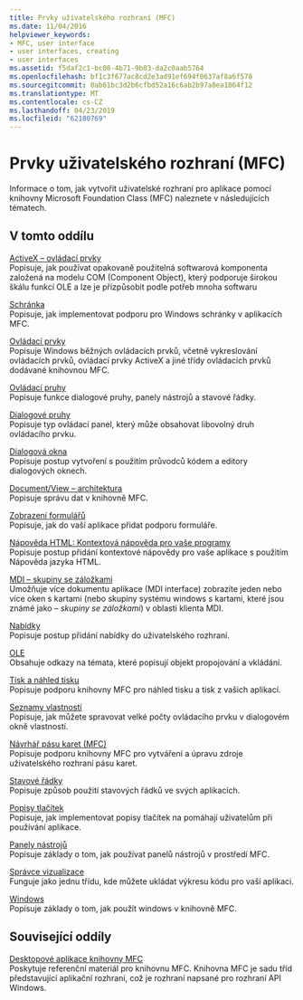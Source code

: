 ```yaml
---
title: Prvky uživatelského rozhraní (MFC)
ms.date: 11/04/2016
helpviewer_keywords:
- MFC, user interface
- user interfaces, creating
- user interfaces
ms.assetid: f5daf2c1-bc08-4b71-9b03-da2c0aab5764
ms.openlocfilehash: bf1c3f677ac8cd2e3ad91ef694f0637af8a6f578
ms.sourcegitcommit: 0ab61bc3d2b6cfbd52a16c6ab2b97a8ea1864f12
ms.translationtype: MT
ms.contentlocale: cs-CZ
ms.lasthandoff: 04/23/2019
ms.locfileid: "62180769"
---
```

# <a name="user-interface-elements-mfc"></a>Prvky uživatelského rozhraní (MFC)

Informace o tom, jak vytvořit uživatelské rozhraní pro aplikace pomocí knihovny Microsoft Foundation Class (MFC) naleznete v následujících tématech.

## <a name="in-this-section"></a>V tomto oddílu

[ActiveX – ovládací prvky](../mfc/activex-controls.md)<br/>
Popisuje, jak používat opakovaně použitelná softwarová komponenta založená na modelu COM (Component Object), který podporuje širokou škálu funkcí OLE a lze je přizpůsobit podle potřeb mnoha softwaru

[Schránka](../mfc/clipboard.md)<br/>
Popisuje, jak implementovat podporu pro Windows schránky v aplikacích MFC.

[Ovládací prvky](../mfc/controls-mfc.md)<br/>
Popisuje Windows běžných ovládacích prvků, včetně vykreslování ovládacích prvků, ovládací prvky ActiveX a jiné třídy ovládacích prvků dodávané knihovnou MFC.

[Ovládací pruhy](../mfc/control-bars.md)<br/>
Popisuje funkce dialogové pruhy, panely nástrojů a stavové řádky.

[Dialogové pruhy](../mfc/dialog-bars.md)<br/>
Popisuje typ ovládací panel, který může obsahovat libovolný druh ovládacího prvku.

[Dialogová okna](../mfc/dialog-boxes.md)<br/>
Popisuje postup vytvoření s použitím průvodců kódem a editory dialogových oknech.

[Document/View – architektura](../mfc/document-view-architecture.md)<br/>
Popisuje správu dat v knihovně MFC.

[Zobrazení formulářů](../mfc/form-views-mfc.md)<br/>
Popisuje, jak do vaší aplikace přidat podporu formuláře.

[Nápověda HTML: Kontextová nápověda pro vaše programy](../mfc/html-help-context-sensitive-help-for-your-programs.md)<br/>
Popisuje postup přidání kontextové nápovědy pro vaše aplikace s použitím Nápověda jazyka HTML.

[MDI – skupiny se záložkami](../mfc/mdi-tabbed-groups.md)<br/>
Umožňuje více dokumentu aplikace (MDI interface) zobrazíte jeden nebo více oken s kartami (nebo skupiny systému windows s kartami, které jsou známé jako *– skupiny se záložkami*) v oblasti klienta MDI.

[Nabídky](../mfc/menus-mfc.md)<br/>
Popisuje postup přidání nabídky do uživatelského rozhraní.

[OLE](../mfc/ole-mfc.md)<br/>
Obsahuje odkazy na témata, které popisují objekt propojování a vkládání.

[Tisk a náhled tisku](../mfc/printing-and-print-preview.md)<br/>
Popisuje podporu knihovny MFC pro náhled tisku a tisk z vašich aplikací.

[Seznamy vlastností](../mfc/property-sheets-mfc.md)<br/>
Popisuje, jak můžete spravovat velké počty ovládacího prvku v dialogovém okně vlastností.

[Návrhář pásu karet (MFC)](../mfc/ribbon-designer-mfc.md)<br/>
Popisuje podporu knihovny MFC pro vytváření a úpravu zdroje uživatelského rozhraní pásu karet.

[Stavové řádky](../mfc/status-bars.md)<br/>
Popisuje způsob použití stavových řádků ve svých aplikacích.

[Popisy tlačítek](../mfc/tool-tips.md)<br/>
Popisuje, jak implementovat popisy tlačítek na pomáhají uživatelům při používání aplikace.

[Panely nástrojů](../mfc/toolbars.md)<br/>
Popisuje základy o tom, jak používat panelů nástrojů v prostředí MFC.

[Správce vizualizace](../mfc/visualization-manager.md)<br/>
Funguje jako jednu třídu, kde můžete ukládat výkresu kódu pro vaši aplikaci.

[Windows](../mfc/windows.md)<br/>
Popisuje základy o tom, jak použít windows v knihovně MFC.

## <a name="related-sections"></a>Související oddíly

[Desktopové aplikace knihovny MFC](../mfc/mfc-desktop-applications.md)<br/>
Poskytuje referenční materiál pro knihovnu MFC. Knihovna MFC je sadu tříd představující aplikační rozhraní, což je rozhraní napsané pro rozhraní API Windows.
